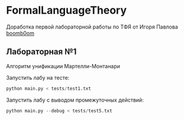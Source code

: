  # FormalLanguageTheory
Доработка первой лабораторной работы по ТФЯ от Игоря Павлова <a href=https://github.com/boomb0om>boomb0om</a>

## Лабораторная №1

Алгоритм унификации Мартелли-Монтанари

Запустить лабу на тесте:
```python
python main.py < tests/test1.txt
```

Запустить лабу с выводом промежуточных действий:
```python
python main.py --debug < tests/test5.txt
```
